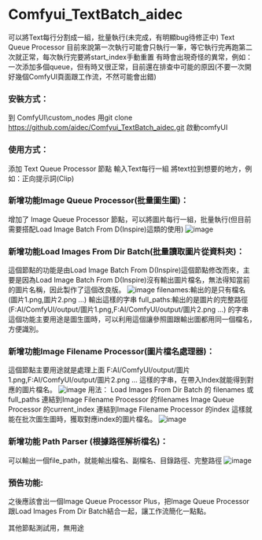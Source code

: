# Comfyui_TextBatch_aidec
可以將Text每行分割成一組，批量執行(未完成，有明顯bug待修正中)
Text Queue Processor
目前來說第一次執行可能會只執行一筆，等它執行完再跑第二次就正常，每次執行完要將start_index手動重置
有時會出現奇怪的異常，例如：一次添加多個queue，但有時又很正常，目前還在排查中可能的原因(不要一次開好幾個ComfyUI頁面跟工作流，不然可能會出錯)

### 安裝方式：
到 ComfyUI\custom_nodes
用git clone https://github.com/aidec/Comfyui_TextBatch_aidec.git
啟動comfyUI

### 使用方式：

添加 Text Queue Processor 節點
輸入Text每行一組
將text拉到想要的地方，例如：正向提示詞(Clip)


### 新增功能Image Queue Processor(批量圖生圖)：
增加了 Image Queue Processor 節點，可以將圖片每行一組，批量執行(但目前需要搭配Load Image Batch From D(Inspire)這類的使用)
![image](https://github.com/user-attachments/assets/bc264fd8-042f-42c2-b66c-72639ca8a197)

### 新增功能Load Images From Dir Batch(批量讀取圖片從資料夾)：
這個節點的功能是由Load Image Batch From D(Inspire)這個節點修改而來，主要是因為Load Image Batch From D(Inspire)沒有輸出圖片檔名，無法得知當前的圖片名稱，因此製作了這個改良版。
![image](https://github.com/user-attachments/assets/71d577d4-da75-4c9e-baa1-ccd2d4d5694e)
filenames:輸出的是只有檔名 (圖片1.png,圖片2.png ...) 輸出這樣的字串 
full_paths:輸出的是圖片的完整路徑 (F:AI/ComfyUI/output/圖片1.png,F:AI/ComfyUI/output/圖片2.png ...) 的字串
這個功能主要用途是圖生圖時，可以利用這個讓參照圖跟輸出圖都用同一個檔名，方便識別。

### 新增功能Image Filename Processor(圖片檔名處理器)：
這個節點主要用途就是處理上面 F:AI/ComfyUI/output/圖片1.png,F:AI/ComfyUI/output/圖片2.png ... 這樣的字串，在帶入Index就能得到對應的圖片檔名。
![image](https://github.com/user-attachments/assets/51c68728-ca82-48f7-96df-4ee89b40b963)
用法：
Load Images From Dir Batch 的 filenames 或 full_paths 連結到Image Filename Processor 的filenames
Image Queue Processor 的current_index 連結到Image Filename Processor 的index
這樣就能在批次圖生圖時，獲取對應index的圖片檔名。
![image](https://github.com/user-attachments/assets/7e2468e3-db16-4934-9493-dab2db23e1fb)

### 新增功能 Path Parser (根據路徑解析檔名)：
可以輸出一個file_path，就能輸出檔名、副檔名、目錄路徑、完整路徑
![image](https://github.com/user-attachments/assets/eb9ee272-0284-4ca1-a85e-b57827dcb885)

### 預告功能:
之後應該會出一個Image Queue Processor Plus，把Image Queue Processor跟Load Images From Dir Batch結合一起，讓工作流簡化一點點。

其他節點測試用，無用途

